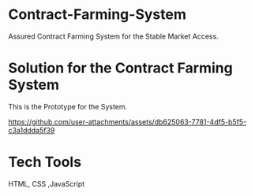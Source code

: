 # Contract-Farming-System
Assured Contract Farming System for the Stable Market Access.
# Solution for the Contract Farming System
This is the Prototype for the System.

https://github.com/user-attachments/assets/db625063-7781-4df5-b5f5-c3a1ddda5f39

# Tech Tools
HTML, CSS ,JavaScript
